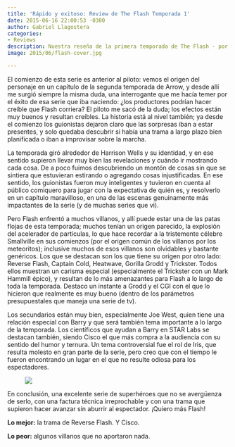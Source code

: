 ```yaml
---
title: 'Rápido y exitoso: Review de The Flash Temporada 1'
date: 2015-06-16 22:00:53 -0300
author: Gabriel Llagostera
categories:
- Reviews
description: Nuestra reseña de la primera temporada de The Flash - por Gabriel Llagostera
image: 2015/06/flash-cover.jpg

---
```

El comienzo de esta serie es anterior al piloto: vemos el origen del personaje en un capítulo de la segunda temporada de Arrow, y desde allí me surgió siempre la misma duda, una interrogante que me hacía temer por el éxito de esa serie que iba naciendo: ¿los productores podrían hacer creíble que Flash corriera? El piloto me sacó de la duda; los efectos están muy buenos y resultan creíbles. La historia está al nivel también; ya desde el comienzo los guionistas dejaron claro que las sorpresas iban a estar presentes, y solo quedaba descubrir si había una trama a largo plazo bien planificada o iban a improvisar sobre la marcha.

La temporada giró alrededor de Harrison Wells y su identidad, y en ese sentido supieron llevar muy bien las revelaciones y cuándo ir mostrando cada cosa. De a poco fuimos descubriendo un montón de cosas sin que se sintiera que estuvieran estirando o agregando cosas injustificadas. En ese sentido, los guionistas fueron muy inteligentes y tuvieron en cuenta al público comiquero para jugar con la expectativa de quién es, y resolverlo en un capítulo maravilloso, en una de las escenas genuinamente más impactantes de la serie (y de muchas series que vi).

Pero Flash enfrentó a muchos villanos, y allí puede estar una de las patas flojas de esta temporada; muchos tenían un origen parecido, la explosión del acelerador de partículas, lo que hace recordar a la tristemente célebre Smallville en sus comienzos (por el origen común de los villanos por los meteoritos); inclusive muchos de esos villanos son olvidables y bastante genéricos. Los que se destacan son los que tiene su origen por otro lado: Reverse Flash, Captain Cold, Heatwave, Gorilla Grodd y Trickster. Todos ellos muestran un carisma especial (especialmente el Trickster con un Mark Hammill épico), y resultan de lo más amenazantes para Flash a lo largo de toda la temporada. Destaco un instante a Grodd y el CGI con el que lo hicieron que realmente es muy bueno (dentro de los parámetros presupuestales que maneja una serie de tv).

Los secundarios están muy bien, especialmente Joe West, quien tiene una relación especial con Barry y que será también tema importante a lo largo de la temporada. Los científicos que ayudan a Barry en STAR Labs se destacan también, siendo Cisco el que más compra a la audiencia con su sentido del humor y ternura. Un tema controversial fue el rol de Iris, que resulta molesto en gran parte de la serie, pero creo que con el tiempo le fueron encontrando un lugar en el que no resulte odiosa para los espectadores.

<figure>
<img src="/img/2015/06/flash-misil.gif" />
</figure>

En conclusión, una excelente serie de superhéroes que no se avergüenza de serlo, con una factura técnica irreprochable y con una trama que supieron hacer avanzar sin aburrir al espectador. ¡Quiero más Flash!

**Lo mejor:** la trama de Reverse Flash. Y Cisco.

**Lo peor:** algunos villanos que no aportaron nada.



